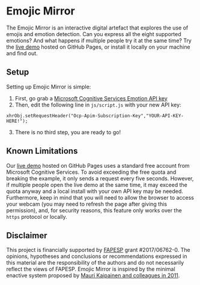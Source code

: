 # Emojic Mirror

The Emojic Mirror is an interactive digital artefact that explores the use of emojis and emotion detection. Can you express all the eight supported emotions? And what happens if multiple people try it at the same time? Try the [live demo](https://efduarte.github.io/emojic-mirror/) hosted on GitHub Pages, or install it locally on your machine and find out.

## Setup

Setting up Emojic Mirror is simple:

1. First, go grab a [Microsoft Cognitive Services Emotion API key](https://azure.microsoft.com/en-us/services/cognitive-services/emotion/)
2. Then, edit the following line in `js/script.js` with your new API key:

```
xhrObj.setRequestHeader("Ocp-Apim-Subscription-Key","YOUR-API-KEY-HERE!");
```

3. There is no third step, you are ready to go!

## Known Limitations

Our [live demo](https://efduarte.github.io/emojic-mirror/) hosted on GitHub Pages uses a standard free account from Microsoft Cognitive Services. To avoid exceeding the free quota and breaking the example, it only sends a request every five seconds. However, if multiple people open the live demo at the same time, it may exceed the quota anyway and a local install with your own API key may be needed. Furthermore, keep in mind that you will need to allow the browser to access your webcam (you may need to refresh the page after giving this permission), and, for security reasons, this feature only works over the `https` protocol or locally.

## Disclaimer 

This project is financially supported by [FAPESP](http://fapesp.br/) grant #2017/06762-0. The opinions, hypotheses and conclusions or recommendations expressed in this material are the responsibility of the authors and do not necessarily reflect the views of FAPESP. Emojic Mirror is inspired by the minimal enactive system proposed by [Mauri Kaipainen and colleagues in 2011](https://doi.org/10.1162/LEON_a_00244).